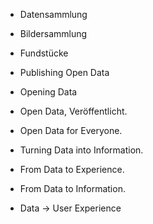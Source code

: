 - Datensammlung
- Bildersammlung

- Fundstücke

- Publishing Open Data
- Opening Data
- Open Data, Veröffentlicht.
- Open Data for Everyone.

- Turning Data into Information.
- From Data to Experience.
- From Data to Information.

- Data → User Experience
